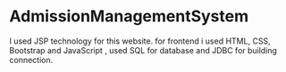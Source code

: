 # AdmissionManagementSystem
I used JSP technology for this website. for frontend i used HTML, CSS, Bootstrap and JavaScript , used SQL for database and JDBC for building connection.
